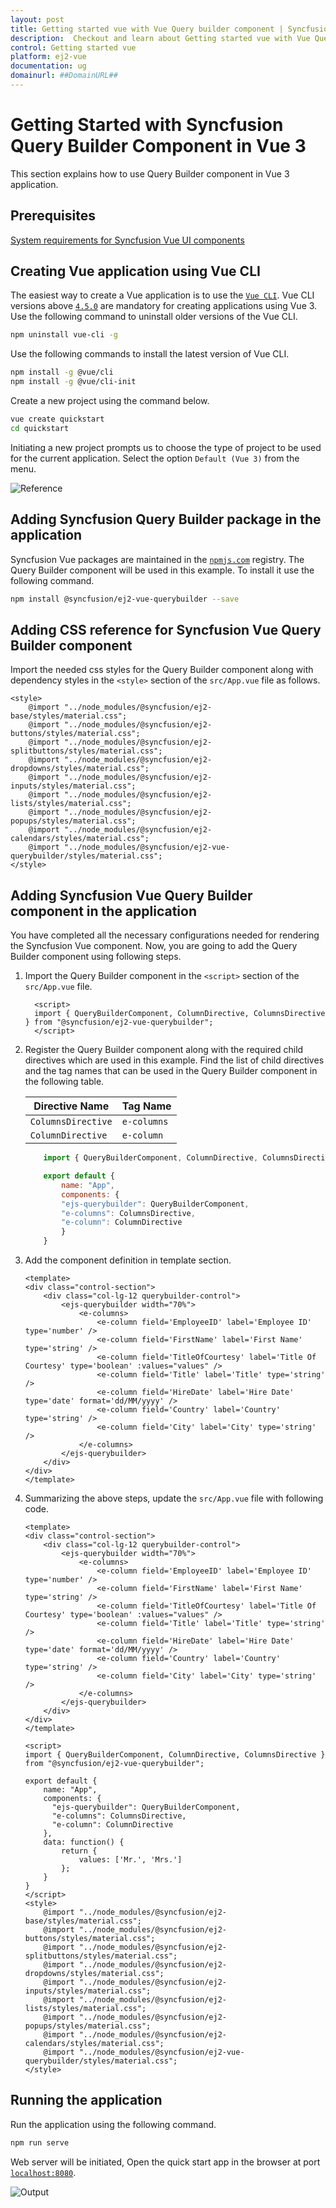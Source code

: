```yaml
---
layout: post
title: Getting started vue with Vue Query builder component | Syncfusion
description:  Checkout and learn about Getting started vue with Vue Query builder component of Syncfusion Essential JS 2 and more details.
control: Getting started vue 
platform: ej2-vue
documentation: ug
domainurl: ##DomainURL##
---
```


# Getting Started with Syncfusion Query Builder Component in Vue 3

This section explains how to use Query Builder component in Vue 3 application.

## Prerequisites

[System requirements for Syncfusion Vue UI components](https://ej2.syncfusion.com/vue/documentation/system-requirements/)

## Creating Vue application using Vue CLI

The easiest way to create a Vue application is to use the [`Vue CLI`](https://github.com/vuejs/vue-cli). Vue CLI versions above [`4.5.0`](https://v3.vuejs.org/guide/migration/introduction.html#vue-cli) are mandatory for creating applications using Vue 3. Use the following command to uninstall older versions of the Vue CLI.

```bash
npm uninstall vue-cli -g
```

Use the following commands to install the latest version of Vue CLI.

```bash
npm install -g @vue/cli
npm install -g @vue/cli-init
```

Create a new project using the command below.

```bash
vue create quickstart
cd quickstart
```

Initiating a new project prompts us to choose the type of project to be used for the current application. Select the option `Default (Vue 3)` from the menu.

![Reference](./images/vue3-terminal.png)

## Adding Syncfusion Query Builder package in the application

Syncfusion Vue packages are maintained in the [`npmjs.com`](https://www.npmjs.com/~syncfusionorg) registry. The Query Builder component will be used in this example. To install it use the following command.

```bash
npm install @syncfusion/ej2-vue-querybuilder --save
```

## Adding CSS reference for Syncfusion Vue Query Builder component

Import the needed css styles for the Query Builder component along with dependency styles in the `<style>` section of the `src/App.vue` file as follows.

```
<style>
    @import "../node_modules/@syncfusion/ej2-base/styles/material.css";
    @import "../node_modules/@syncfusion/ej2-buttons/styles/material.css";
    @import "../node_modules/@syncfusion/ej2-splitbuttons/styles/material.css";
    @import "../node_modules/@syncfusion/ej2-dropdowns/styles/material.css";
    @import "../node_modules/@syncfusion/ej2-inputs/styles/material.css";
    @import "../node_modules/@syncfusion/ej2-lists/styles/material.css";
    @import "../node_modules/@syncfusion/ej2-popups/styles/material.css";
    @import "../node_modules/@syncfusion/ej2-calendars/styles/material.css";
    @import "../node_modules/@syncfusion/ej2-vue-querybuilder/styles/material.css";
</style>
```

## Adding Syncfusion Vue Query Builder component in the application

You have completed all the necessary configurations needed for rendering the Syncfusion Vue component. Now, you are going to add the Query Builder component using following steps.

1. Import the Query Builder component in the `<script>` section of the `src/App.vue` file.

    ```
      <script>
      import { QueryBuilderComponent, ColumnDirective, ColumnsDirective } from "@syncfusion/ej2-vue-querybuilder";
      </script>
    ```

2. Register the Query Builder component along with the required child directives which are used in this example. Find the list of child directives and the tag names that can be used in the Query Builder component in the following table.

    | Directive Name   | Tag Name    |
    |------------------|-------------|
    | `ColumnsDirective` | `e-columns` |
    | `ColumnDirective`  | `e-column`  |

    ```js
        import { QueryBuilderComponent, ColumnDirective, ColumnsDirective } from "@syncfusion/ej2-vue-querybuilder";

        export default {
            name: "App",
            components: {
            "ejs-querybuilder": QueryBuilderComponent,
            "e-columns": ColumnsDirective,
            "e-column": ColumnDirective
            }
        }
    ```

3. Add the component definition in template section.

    ```
    <template>
    <div class="control-section">
        <div class="col-lg-12 querybuilder-control">
            <ejs-querybuilder width="70%">
                <e-columns>
                    <e-column field='EmployeeID' label='Employee ID' type='number' />
                    <e-column field='FirstName' label='First Name' type='string' />
                    <e-column field='TitleOfCourtesy' label='Title Of Courtesy' type='boolean' :values="values" />
                    <e-column field='Title' label='Title' type='string' />
                    <e-column field='HireDate' label='Hire Date' type='date' format='dd/MM/yyyy' />
                    <e-column field='Country' label='Country' type='string' />
                    <e-column field='City' label='City' type='string' />
                </e-columns>
            </ejs-querybuilder>
        </div>
    </div>
    </template>
    ```

4. Summarizing the above steps, update the `src/App.vue` file with following code.

    ```
    <template>
    <div class="control-section">
        <div class="col-lg-12 querybuilder-control">
            <ejs-querybuilder width="70%">
                <e-columns>
                    <e-column field='EmployeeID' label='Employee ID' type='number' />
                    <e-column field='FirstName' label='First Name' type='string' />
                    <e-column field='TitleOfCourtesy' label='Title Of Courtesy' type='boolean' :values="values" />
                    <e-column field='Title' label='Title' type='string' />
                    <e-column field='HireDate' label='Hire Date' type='date' format='dd/MM/yyyy' />
                    <e-column field='Country' label='Country' type='string' />
                    <e-column field='City' label='City' type='string' />
                </e-columns>
            </ejs-querybuilder>
        </div>
    </div>
    </template>

    <script>
    import { QueryBuilderComponent, ColumnDirective, ColumnsDirective } from "@syncfusion/ej2-vue-querybuilder";

    export default {
        name: "App",
        components: {
          "ejs-querybuilder": QueryBuilderComponent,
          "e-columns": ColumnsDirective,
          "e-column": ColumnDirective
        },
        data: function() {
            return {
                values: ['Mr.', 'Mrs.']
            };
        }
    }
    </script>
    <style>
        @import "../node_modules/@syncfusion/ej2-base/styles/material.css";
        @import "../node_modules/@syncfusion/ej2-buttons/styles/material.css";
        @import "../node_modules/@syncfusion/ej2-splitbuttons/styles/material.css";
        @import "../node_modules/@syncfusion/ej2-dropdowns/styles/material.css";
        @import "../node_modules/@syncfusion/ej2-inputs/styles/material.css";
        @import "../node_modules/@syncfusion/ej2-lists/styles/material.css";
        @import "../node_modules/@syncfusion/ej2-popups/styles/material.css";
        @import "../node_modules/@syncfusion/ej2-calendars/styles/material.css";
        @import "../node_modules/@syncfusion/ej2-vue-querybuilder/styles/material.css";
    </style>
    ```

## Running the application

Run the application using the following command.

```bash
npm run serve
```

Web server will be initiated, Open the quick start app in the browser at port [`localhost:8080`](http://localhost:8080/).

![Output](./images/vue3-query-builder.PNG)